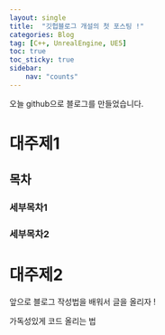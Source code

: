 ```yaml
---
layout: single
title:  "깃헙블로그 개설의 첫 포스팅 !"
categories: Blog
tag: [C++, UnrealEngine, UE5]
toc: true
toc_sticky: true
sidebar:
    nav: "counts"
---
```


오늘 github으로 블로그를 만들었습니다. 
# 대주제1
## 목차
### 세부목차1
### 세부목차2
# 대주제2
앞으로 블로그 작성법을 배워서 글을 올리자 !

가독성있게 코드 올리는 법 
<script src="https://gist.github.com/silverlnng/9041fafc1e59d44bf72538abad04699a.js"></script>
